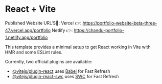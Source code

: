 # React + Vite

Published Website URL'S🔗:
Vercel 👉: https://portfolio-website-beta-three-47.vercel.app/portfolio
Netlify 👉: https://chandu-portfolio-1.netlify.app/portfolio

This template provides a minimal setup to get React working in Vite with HMR and some ESLint rules.

Currently, two official plugins are available:

- [@vitejs/plugin-react](https://github.com/vitejs/vite-plugin-react/blob/main/packages/plugin-react/README.md) uses [Babel](https://babeljs.io/) for Fast Refresh
- [@vitejs/plugin-react-swc](https://github.com/vitejs/vite-plugin-react-swc) uses [SWC](https://swc.rs/) for Fast Refresh
